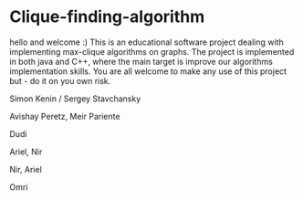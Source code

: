 Clique-finding-algorithm
========================
hello and welcome :)
This is an educational software project dealing with implementing max-clique algorithms on graphs.
The project is implemented in both java and C++, where the main target is improve our algorithms implementation skills.
You are all welcome to make any use of this project but - do it on you own risk.

Simon Kenin / Sergey Stavchansky

Avishay Peretz, Meir Pariente

Dudi

Ariel, Nir

Nir, Ariel

Omri
